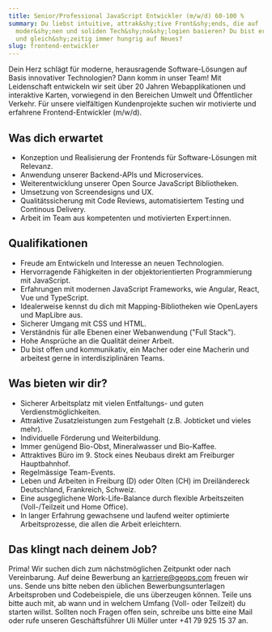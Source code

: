 ```yaml
---
title: Senior/Professional JavaScript Entwickler (m/w/d) 60-100 %
summary: Du liebst intuitive, attrak&shy;tive Front&shy;ends, die auf
  moder&shy;nen und soliden Tech&shy;no&shy;logien basieren? Du bist erfahren
  und gleich&shy;zeitig immer hungrig auf Neues?
slug: frontend-entwickler
---
```

Dein Herz schlägt für moderne, herausragende Software-Lösungen auf Basis innovativer Technologien? Dann komm in unser Team! Mit Leidenschaft entwickeln wir seit über 20 Jahren Webapplikationen und interaktive Karten, vorwiegend in den Bereichen Umwelt und Öffentlicher Verkehr. Für unsere vielfältigen Kundenprojekte suchen wir motivierte und erfahrene Frontend-Entwickler (m/w/d).

## Was dich erwartet

* Konzeption und Realisierung der Frontends für Software-Lösungen mit Relevanz.
* Anwendung unserer Backend-APIs und Microservices.
* Weiterentwicklung unserer Open Source JavaScript Bibliotheken.
* Umsetzung von Screendesigns und UX.
* Qualitätssicherung mit Code Reviews, automatisiertem Testing und Continous Delivery.
* Arbeit im Team aus kompetenten und motivierten Expert:innen.

## Qualifikationen

* Freude am Entwickeln und Interesse an neuen Technologien.
* Hervorragende Fähigkeiten in der objektorientierten Programmierung mit JavaScript.
* Erfahrungen mit modernen JavaScript Frameworks, wie Angular, React, Vue und TypeScript.
* Idealerweise kennst du dich mit Mapping-Bibliotheken wie OpenLayers und MapLibre aus.
* Sicherer Umgang mit CSS und HTML.
* Verständnis für alle Ebenen einer Webanwendung ("Full Stack").
* Hohe Ansprüche an die Qualität deiner Arbeit.
* Du bist offen und kommunikativ, ein Macher oder eine Macherin und arbeitest gerne in interdisziplinären Teams.

## Was bieten wir dir?

* Sicherer Arbeitsplatz mit vielen Entfaltungs- und guten Verdienstmöglichkeiten.
* Attraktive Zusatzleistungen zum Festgehalt (z.B. Jobticket und vieles mehr).
* Individuelle Förderung und Weiterbildung.
* Immer genügend Bio-Obst, Mineralwasser und Bio-Kaffee.
* Attraktives Büro im 9. Stock eines Neubaus direkt am Freiburger Hauptbahnhof.
* Regelmässige Team-Events.
* Leben und Arbeiten in Freiburg (D) oder Olten (CH) im Dreiländereck Deutschland, Frankreich, Schweiz.
* Eine ausgeglichene Work-Life-Balance durch flexible Arbeitszeiten (Voll-/Teilzeit und Home Office).
* In langer Erfahrung gewachsene und laufend weiter optimierte Arbeitsprozesse, die allen die Arbeit erleichtern.

## Das klingt nach deinem Job?

Prima! Wir suchen dich zum nächstmöglichen Zeitpunkt oder nach Vereinbarung. Auf deine Bewerbung an karriere@geops.com freuen wir uns. Sende uns bitte neben den üblichen Bewerbungsunterlagen Arbeitsproben und Codebeispiele, die uns überzeugen können. Teile uns bitte auch mit, ab wann und in welchem Umfang (Voll- oder Teilzeit) du starten willst. Sollten noch Fragen offen sein, schreibe uns bitte eine Mail oder rufe unseren Geschäftsführer Uli Müller unter +41 79 925 15 37 an.